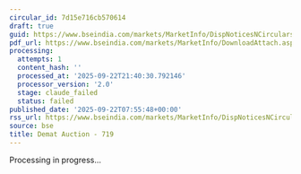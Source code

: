 ```yaml
---
circular_id: 7d15e716cb570614
draft: true
guid: https://www.bseindia.com/markets/MarketInfo/DispNoticesNCirculars.aspx?Noticeid={F008A41A-234B-4E01-90DC-738C166C3BF6}&noticeno=20250922-6&dt=09/22/2025&icount=6&totcount=58&flag=0
pdf_url: https://www.bseindia.com/markets/MarketInfo/DownloadAttach.aspx?id=20250922-6&attachedId=6fd01f26-4197-4fe3-88bd-6cc631df9866
processing:
  attempts: 1
  content_hash: ''
  processed_at: '2025-09-22T21:40:30.792146'
  processor_version: '2.0'
  stage: claude_failed
  status: failed
published_date: '2025-09-22T07:55:48+00:00'
rss_url: https://www.bseindia.com/markets/MarketInfo/DispNoticesNCirculars.aspx?Noticeid={F008A41A-234B-4E01-90DC-738C166C3BF6}&noticeno=20250922-6&dt=09/22/2025&icount=6&totcount=58&flag=0
source: bse
title: Demat Auction - 719
---
```


Processing in progress...